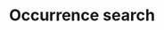 ---
lang-ref: occurrence/search
permalink: /fr/occurrence/search
title: Occurrence search
description: We publish open data
layout: occurrence
---